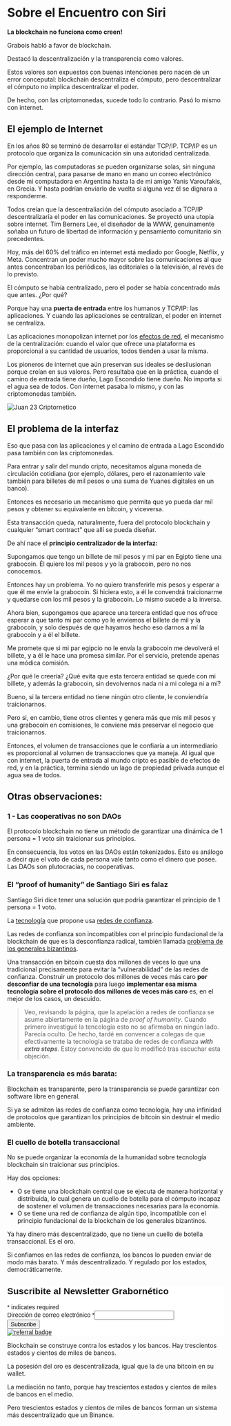 # Sobre el Encuentro con Siri

**La blockchain no funciona como creen!**

Grabois habló a favor de blockchain.

Destacó la descentralización y la transparencia como valores.

Estos valores son expuestos con buenas intenciones pero nacen de un error conceputal: blockchain descentraliza el cómputo, pero descentralizar el cómputo no implica descentralizar el poder.

De hecho, con las criptomonedas, sucede todo lo contrario. Pasó lo mismo con internet.

## El ejemplo de Internet

En los años 80 se terminó de desarrollar el estándar TCP/IP. TCP/IP es un protocolo que organiza la comunicación sin una autoridad centralizada.

Por ejemplo, las computadoras se pueden organizarse solas, sin ninguna dirección central, para pasarse de mano en mano un correo electrónico desde mi computadora en Argentina hasta la de mi amigo Yanis Varoufakis, en Grecia. Y hasta podrían enviarlo de vuelta si alguna vez él se dignara a responderme.

Todos creían que la descentraliación del cómputo asociado a TCP/IP descentralizaría el poder en las comunicaciones. Se proyectó una utopía sobre internet. Tim Berners Lee, el diseñador de la WWW, genuinamente soñaba un futuro de libertad de información y pensamiento comunitario sin precedentes.

Hoy, más del 60% del tráfico en internet está mediado por Google, Netflix, y Meta. Concentran un poder mucho mayor sobre las comunicaciones al que antes concentraban los periódicos, las editoriales o la televisión, al revés de lo previsto.

El cómputo se había centralizado, pero el poder se había concentrado más que antes. ¿Por qué?

Porque hay una **puerta de entrada** entre los humanos y TCP/IP: las aplicaciones. Y cuando las aplicaciones se centralizan, el poder en internet se centraliza. 

Las aplicaciones monopolizan internet por los [efectos de red](https://es.wikipedia.org/wiki/Efecto_de_red), el mecanismo de la centralización: cuando el valor que ofrece una plataforma es proporcional a su cantidad de usuarios, todos tienden a usar la misma.

Los pioneros de internet que aún preservan sus ideales se desilusionan porque creían en sus valores. Pero resultaba que en la práctica, cuando el camino de entrada tiene dueño, Lago Escondido tiene dueño. No importa si el agua sea de todos. Con internet pasaba lo mismo, y con las criptomonedas también.

![Juan 23 Criptornetico](https://juanveintitres.github.io/grabornetica/imagenes/juan23-6.png)


## El problema de la interfaz

Eso que pasa con las aplicaciones y el camino de entrada a Lago Escondido pasa también con las criptomonedas.

Para entrar y salir del mundo cripto, necesitamos alguna moneda de circulación cotidiana (por ejemplo, dólares, pero el razonamiento vale también para billetes de mil pesos o una suma de Yuanes digitales en un banco).

Entonces es necesario un mecanismo que permita que yo pueda dar mil pesos y obtener su equivalente en bitcoin, y viceversa.

Esta transacción queda, naturalmente, fuera del protocolo blockchain y cualquier “smart contract” que allí se pueda diseñar.

De ahí nace el **principio centralizador de la interfaz:**

Supongamos que tengo un billete de mil pesos y mi par en Egipto tiene una grabocoin. Él quiere los mil pesos y yo la grabocoin, pero no nos conocemos.

Entonces hay un problema. Yo no quiero transferirle mis pesos y esperar a que él me envíe la grabocoin. Si hiciera esto, a él le convendrá traicionarme y quedarse con los mil pesos y la grabocoin. Lo mismo sucede a la inversa. 

Ahora bien, supongamos que aparece una tercera entidad que nos ofrece esperar a que tanto mi par como yo le enviemos el billete de mil y la grabocoin, y solo después de que hayamos hecho eso darnos a mí la grabocoin y a él el billete.

Me promete que si mi par egipcio no le envía la grabocoin me devolverá el billete, y a él le hace una promesa similar. Por el servicio, pretende apenas una módica comisión.

¿Por qué le creería? ¿Qué evita que esta tercera entidad se quede con mi billete, y además la grabocoin, sin devolvernos nada ni a mi colega ni a mí?

Bueno, si la tercera entidad no tiene ningún otro cliente, le conviendría traicionarnos. 

Pero si, en cambio, tiene otros clientes y genera más que mis mil pesos y una grabocoin en comisiones, le conviene más preservar el negocio que traicionarnos. 

Entonces, el volumen de transacciones que le confiaría a un intermediario es proporcional al volumen de transacciones que ya maneja. Al igual que con internet, la puerta de entrada al mundo cripto es pasible de efectos de red, y en la práctica, termina siendo un lago de propiedad privada aunque el agua sea de todos.

## Otras observaciones:

### 1 - Las cooperativas no son DAOs

El protocolo blockchain no tiene un método de garantizar una dinámica de 1 persona = 1 voto sin traicionar sus  principios.

En consecuencia, los votos en las DAOs están tokenizados. Esto es análogo a decir que el voto de cada persona vale tanto como el dinero que posee. Las DAOs son plutocracias, no cooperativas.

### El “proof of humanity” de Santiago Siri es falaz

Santiago Siri dice tener una solución que podría garantizar el principio de 1 persona = 1 voto.

La [tecnología](https://proofofhumanity.id/) que propone usa [redes de confianza](https://es.wikipedia.org/wiki/Red_de_confianza). 

Las redes de confianza son incompatibles con el principio fundacional de la blockchain de que es la desconfianza radical, también llamada [problema de los generales bizantinos](https://es.wikipedia.org/wiki/Problema_de_los_generales_bizantinos).

Una transacción en bitcoin cuesta dos millones de veces lo que una tradicional precisamente para evitar la “vulnerabilidad” de las redes de confianza. Construir un protocolo dos millones de veces más caro **por desconfiar de una tecnología** para luego **implementar esa misma tecnología sobre el protocolo dos millones de veces más caro** es, en el mejor de los casos, un descuido.

> Veo, revisando la página, que la apelación a redes de confianza se asume abiertamente en la página de *proof of humanity*. Cuando primero investigué la tencología esto no se afirmaba en ningún lado. Parecía oculto. De hecho, tardé en convencer a colegas de que efectivamente la tecnología se trataba de redes de confianza ***with extra steps***. Estoy convencido de que lo modificó tras escuchar esta objeción.

### La transparencia es más barata:

Blockchain es transparente, pero la transparencia se puede garantizar con software libre en general.

Si ya se admiten las redes de confianza como tecnología, hay una infinidad de protocolos que garantizan los principios de bitcoin sin destruir el medio ambiente.

### El cuello de botella transaccional

No se puede organizar la economía de la humanidad sobre tecnología blockchain sin traicionar sus principios. 

Hay dos opciones: 

- O se tiene una blockchain central que se ejecuta de manera horizontal y distribuida, lo cual genera un cuello de botella para el cómputo incapaz de sostener el volumen de transacciones necesarias para la economía.
- O se tiene una red de confianza de algún tipo, incompatible con el principio fundacional de la blockchain de los generales bizantinos.

Ya hay dinero más descentralizado, que no tiene un cuello de botella transaccional. Es el oro. 

Si confiamos en las redes de confianza, los bancos lo pueden enviar de modo más barato. Y más descentralizado. Y regulado por los estados, democráticamente.


<div id="mc_embed_shell">
      <link href="//cdn-images.mailchimp.com/embedcode/classic-061523.css" rel="stylesheet" type="text/css">
  <style type="text/css">
        #mc_embed_signup{background:#fff; false;clear:left; font:14px Helvetica,Arial,sans-serif; width: px;}
        /* Add your own Mailchimp form style overrides in your site stylesheet or in this style block.
           We recommend moving this block and the preceding CSS link to the HEAD of your HTML file. */
</style>
<div id="mc_embed_signup">
    <form action="https://github.us21.list-manage.com/subscribe/post?u=6c37c01438f92c3c71a5d11f5&amp;id=03d0401501&amp;f_id=00f05ce1f0" method="post" id="mc-embedded-subscribe-form" name="mc-embedded-subscribe-form" class="validate" target="_blank">
        <div id="mc_embed_signup_scroll"><h2>Suscribite al Newsletter Grabornético</h2>
            <div class="indicates-required"><span class="asterisk">*</span> indicates required</div>
            <div class="mc-field-group"><label for="mce-EMAIL">Dirección de correo electrónico <span class="asterisk">*</span></label><input type="email" name="EMAIL" class="required email" id="mce-EMAIL" required="" value=""><span id="mce-EMAIL-HELPERTEXT" class="helper_text"></span></div>
        <div id="mce-responses" class="clear foot">
            <div class="response" id="mce-error-response" style="display: none;"></div>
            <div class="response" id="mce-success-response" style="display: none;"></div>
        </div>
    <div aria-hidden="true" style="position: absolute; left: -5000px;">
        /* real people should not fill this in and expect good things - do not remove this or risk form bot signups */
        <input type="text" name="b_6c37c01438f92c3c71a5d11f5_03d0401501" tabindex="-1" value="">
    </div>
        <div class="optionalParent">
            <div class="clear foot">
                <input type="submit" name="subscribe" id="mc-embedded-subscribe" class="button" value="Subscribe">
                <p class="brandingLogo" style="margin: 0px auto;"><a href="http://eepurl.com/ivf3lX" title="Mailchimp - email marketing made easy and fun"><img src="https://eep.io/mc-cdn-images/template_images/branding_logo_text_dark_dtp.svg" alt="referral badge"></a></p>
            </div>
        </div>
    </div>
</form>
</div>
<script type="text/javascript" src="//s3.amazonaws.com/downloads.mailchimp.com/js/mc-validate.js"></script><script type="text/javascript">(function($) {window.fnames = new Array(); window.ftypes = new Array();fnames[0]=EMAIL;ftypes[0]=merge;,fnames[1]=FNAME;ftypes[1]=merge;,fnames[2]=LNAME;ftypes[2]=merge;,fnames[3]=ADDRESS;ftypes[3]=merge;,fnames[4]=PHONE;ftypes[4]=merge;,fnames[5]=BIRTHDAY;ftypes[5]=merge;false}(jQuery));var $mcj = jQuery.noConflict(true);</script></div>


Blockchain se construye contra los estados y los bancos. Hay trescientos estados y cientos de miles de bancos. 

La posesión del oro es descentralizada, igual que la de una bitcoin en su wallet. 

La mediación no tanto, porque hay trescientos estados y cientos de miles de bancos en el medio. 

Pero trescientos estados y cientos de miles de bancos forman un sistema más descentralizado que un Binance.
